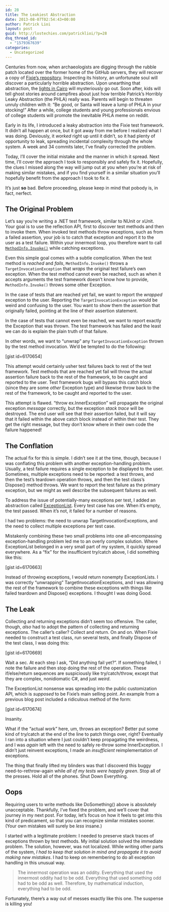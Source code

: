 ```yaml
---
id: 28
title: The Leakiest Abstraction
date: 2013-08-07T02:54:43+00:00
author: Patrick Lioi
layout: post
guid: http://lostechies.com/patricklioi/?p=28
dsq_thread_id:
  - "1579367639"
categories:
  - Uncategorized
---
```

Centuries from now, when archaeologists are digging through the rubble patch located over the former home of the GitHub servers, they will recover a copy of [Fixie&#8217;s repository](https://github.com/plioi/fixie). Inspecting its history, an unfortunate soul will discover a particularly horrible abstraction. Upon unearthing that abstraction, the [lights in Cairo](http://www.kingtutone.com/tutankhamun/curse/) will mysteriously go out. Soon after, kids will tell ghost stories around campfires about just how terrible Patrick&#8217;s Horribly Leaky Abstraction (the PHLA) really was. Parents will begin to threaten unruly children with it: &#8220;Be good, or Santa will leave a lump of PHLA in your stocking!&#8221; After a while, college students and young professionals envious of college students will promote the inevitable PHLA meme on reddit.

Early in its life, I introduced a leaky abstraction into the Fixie test framework. It didn&#8217;t all happen at once, but it got away from me before I realized what I was doing. Deviously, it _worked_ right up until it didn&#8217;t, so it had plenty of opportunity to leak, spreading incidental complexity through the whole system. A week and 34 commits later, I&#8217;ve finally corrected the problem.

Today, I&#8217;ll cover the initial mistake and the manner in which it spread. Next time, I&#8217;ll cover the approach I took to responsibly and safely fix it. Hopefully, the clues I missed along the way will jump out at you when you&#8217;re at risk of making similar mistakes, and if you find yourself in a similar situation you&#8217;ll hopefully benefit from the approach I took to fix it.

It&#8217;s just **so** bad. Before proceeding, please keep in mind that pobody is, in fact, nerfect.

## The Original Problem

Let&#8217;s say you&#8217;re writing a .NET test framework, similar to NUnit or xUnit. Your goal is to use the reflection API, first to discover test methods and then to invoke them. When invoked test methods throw exceptions, such as from a failed assertion, your job is to catch that exception and report it to the user as a test failure. Within your innermost loop, you therefore want to call [`MethodInfo.Invoke()`](http://msdn.microsoft.com/en-us/library/system.reflection.methodinfo.invoke.aspx) while catching exceptions.

Even this simple goal comes with a subtle complication. When the test method is _reached_ and _fails_, `MethodInfo.Invoke()` throws a `TargetInvocationException` that _wraps_ the original test failure&#8217;s own exception. When the test method cannot even be reached, such as when it accepts arguments the test framework doesn&#8217;t know how to provide, `MethodInfo.Invoke()` throws some other Exception.

In the case of tests that are reached yet fail, we want to report the _wrapped_ exception to the user. Reporting the `TargetInvocationException` would be weird and confusing to the user. You want to show them the assertion that originally failed, pointing at the line of their assertion statement.

In the case of tests that cannot even be reached, we want to report exactly the Exception that was thrown. The test framework has failed and the least we can do is explain the plain truth of that failure.

In other words, we want to &#8220;unwrap&#8221; any `TargetInvocationException` thrown by the test method invocation. We&#8217;d be tempted to do the following:

[gist id=6170654]

This attempt would certainly usher test failures back to rest of the test framework. Test methods that are reached yet fail will throw the actual assertion failure back to the rest of the framework, to be caught and reported to the user. Test framework bugs will bypass this catch block (since they are some _other_ Exception type) and likewise throw back to the rest of the framework, to be caught and reported to the user.

This attempt is flawed. &#8220;throw ex.InnerException&#8221; will propagate the original exception _message_ correctly, but the exception _stack trace_ will be destroyed. The end user will see that their assertion failed, but it will say that it failed within the above catch block instead of within their test. They get the right message, but they don&#8217;t know where in their own code the failure happened!

## The Conflation

The actual fix for this is simple. I didn&#8217;t see it at the time, though, because I was conflating this problem with another exception-handling problem. Usually, a test failure requires a single exception to be displayed to the user. Sometimes, multiple exceptions need to be reported: a test throws, and then the test&#8217;s teardown operation throws, and then the test class&#8217;s Dispose() method throws. We want to report the test failure as the primary exception, but we might as well describe the subsequent failures as well.

To address the issue of potentially-many exceptions per test, I added an abstraction called [ExceptionList](https://github.com/plioi/fixie/blob/d3cc2fd1e2092bbcdc464d172a8ca5344a175ec9/src/Fixie/ExceptionList.cs). Every test case has one. When it&#8217;s empty, the test passed. When it&#8217;s not, it failed for a number of reasons.

I had two problems: the need to unwrap TargetInvocationExceptions, and the need to collect multiple exceptions per test case.

Mistakenly combining these two small problems into one all-encompassing exception-handling problem led me to an overly complex solution. Where ExceptionList belonged in a very small part of my system, it quickly spread everywhere. As a &#8220;fix&#8221; for the insufficient try/catch above, I did something like this:

[gist id=6170663]

Instead of throwing exceptions, I would return nonempty ExceptionLists. I was correctly &#8220;unwrapping&#8221; TargetInvocationExceptions, and I was allowing the rest of the framework to combine these exceptions with things like failed teardown and Dispose() exceptions. I thought I was doing Good.

## The Leak

Collecting and returning exceptions didn&#8217;t seem too offensive. The caller, though, _also_ had to adopt the pattern of collecting and returning exceptions. The caller&#8217;s caller? Collect and return. On and on. When Fixie needed to construct a test class, run several tests, and finally Dispose of the test class, I was doing this:

[gist id=6170669]

Wait a sec. At each step I ask, &#8220;Did anything fail yet?&#8221;. If something failed, I note the failure and then stop doing the rest of the operation. These if/else/return sequences are suspiciously like try/catch/throw, except that they are complex, nonidiomatic C#, and just _weird_.

The ExceptionList nonsense was spreading into the public customization API, which is _supposed_ to be Fixie&#8217;s main selling point. An example from a previous blog post included a ridiculous method of the form:

[gist id=6170674]

Insanity.

What if the &#8220;actual work&#8221; here, um, throws an exception? Better put some kind of try/catch at the end of the line to patch things over, right? Eventually I ran into a situation where I just couldn&#8217;t keep propagating the weirdness, and I was _again_ left with the need to safely re-throw some InnerException. I didn&#8217;t just reinvent exceptions, I made an _insufficient_ reimplementation of exceptions.

The thing that finally lifted my blinders was that I discoverd this buggy need-to-rethrow-again while _all of my tests were happily green_. Stop all of the presses. Hold all of the phones. Shut Down Everything.

## Oops

Requiring users to write methods like DoSomething() above is absolutely unacceptable. Thankfully, I&#8217;ve fixed the problem, and we&#8217;ll cover that journey in my next post. For today, let&#8217;s focus on how it feels to get into this kind of predicament, so that you can recognize similar mistakes sooner. (Your own mistakes will surely be _less_ insane.)

I started with a legitimate problem: I needed to preserve stack traces of exceptions thrown by test methods. My initial solution solved the immediate problem. The solution, however, was not localized. While writing other parts of the system, _I had to keep that solution in mind and propagate it to avoid making new mistakes_. I had to keep on remembering to do all exception handling in this unusual way.

> The innermost operation was an oddity. Everything that used the innermost oddity had to be odd. Everything that used something odd had to be odd as well. Therefore, by mathematical induction, everything had to be odd.

Fortunately, there&#8217;s a way out of messes exactly like this one. The suspense is killing you!